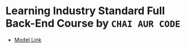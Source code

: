 # Learning Industry Standard Full Back-End Course by `CHAI AUR CODE`

- [Model Link](https://app.eraser.io/workspace/YtPqZ1VogxGy1jzIDkzj)
